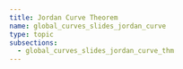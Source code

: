 ```yaml
---
title: Jordan Curve Theorem
name: global_curves_slides_jordan_curve
type: topic
subsections:
  - global_curves_slides_jordan_curve_thm
---
```

